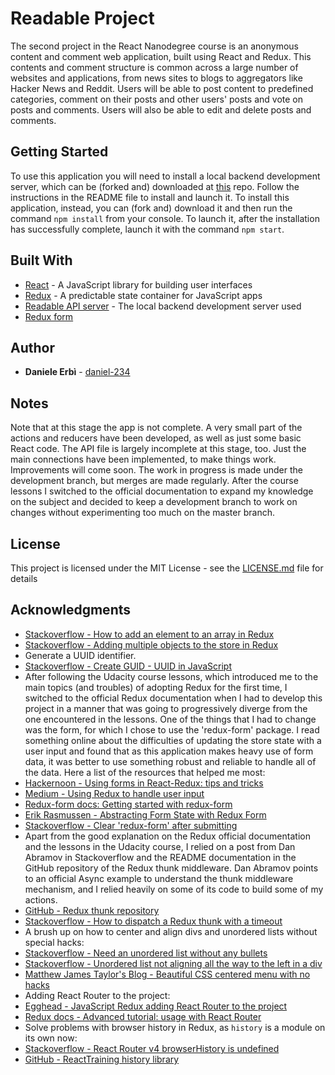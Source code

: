 # Readable Project

The second project in the React Nanodegree course is an anonymous content and comment web application, built using React and Redux. This contents and comment structure is common across a large number of websites and applications, from news sites to blogs to aggregators like Hacker News and Reddit.
Users will be able to post content to predefined categories, comment on their posts and other users' posts and vote on posts and comments.
Users will also be able to edit and delete posts and comments.

## Getting Started

To use this application you will need to install a local backend development server, which can be (forked and) downloaded at [this](https://github.com/daniel-234/reactnd-project-readable-api-server) repo. Follow the instructions in the README file to install and launch it.
To install this application, instead, you can (fork and) download it and then run the command `npm install` from your console. To launch it, after the installation has successfully complete, launch it with the command `npm start`.

## Built With

* [React](https://facebook.github.io/react/) - A JavaScript library for building user interfaces
* [Redux](http://redux.js.org/) - A predictable state container for JavaScript apps
* [Readable API server](https://github.com/udacity/reactnd-project-readable-starter) - The local backend development server used
* [Redux form](http://redux-form.com/7.0.3/)

## Author

* **Daniele Erbì** - [daniel-234](https://github.com/daniel-234)

## Notes

Note that at this stage the app is not complete. A very small part of the actions and reducers have been developed, as well as just some basic React code. The API file is largely incomplete at this stage, too. Just the main connections have been implemented, to make things work. Improvements will come soon.
The work in progress is made under the development branch, but merges are made regularly. After the course lessons I switched to the official documentation to expand my knowledge on the subject and decided to keep a development branch to work on changes without experimenting too much on the master branch.

## License

This project is licensed under the MIT License - see the [LICENSE.md](LICENSE.md) file for details

## Acknowledgments

* [Stackoverflow - How to add an element to an array in Redux](https://stackoverflow.com/questions/40911194/how-do-i-add-an-element-to-array-in-reducer-of-react-native-redux)
* [Stackoverflow - Adding multiple objects to the store in Redux](https://stackoverflow.com/questions/42463609/adding-multiple-objects-to-the-store-in-redux)
* Generate a UUID identifier.
* [Stackoverflow - Create GUID - UUID in JavaScript](https://stackoverflow.com/questions/105034/create-guid-uuid-in-javascript)
* After following the Udacity course lessons, which introduced me to the main topics (and troubles) of adopting Redux for the first time, I switched to the official Redux documentation when I had to develop this project in a manner that was going to progressively diverge from the one encountered in the lessons.
One of the things that I had to change was the form, for which I chose to use the 'redux-form' package. I read something online about the difficulties of updating the store state with a user input and found that as this application makes heavy use of form data, it was better to use something robust and reliable to handle all of the data.
Here a list of the resources that helped me most:
* [Hackernoon - Using forms in React-Redux: tips and tricks](https://hackernoon.com/using-forms-in-react-redux-tips-and-tricks-48ad9c7522f6)
* [Medium - Using Redux to handle user input](https://medium.com/@jtbennett/using-redux-form-to-handle-user-input-1392826f2c6d)
* [Redux-form docs: Getting started with redux-form](http://redux-form.com/6.0.0-alpha.4/docs/GettingStarted.md/)
* [Erik Rasmussen - Abstracting Form State with Redux Form](https://www.youtube.com/watch?v=eDTi7lYR1VU&feature=youtu.be)
* [Stackoverflow - Clear 'redux-form' after submitting](https://stackoverflow.com/questions/42551955/clear-redux-form-fields-after-submitting)
* Apart from the good explanation on the Redux official documentation and the lessons in the Udacity course, I relied on a post from Dan Abramov in Stackoverflow and the README documentation in the GitHub repository of the Redux thunk middleware. Dan Abramov points to an official Async example to understand the thunk middleware mechanism, and I relied heavily on some of its code to build some of my actions.
* [GitHub - Redux thunk repository](https://github.com/gaearon/redux-thunk)
* [Stackoverflow - How to dispatch a Redux thunk with a timeout](https://stackoverflow.com/questions/35411423/how-to-dispatch-a-redux-action-with-a-timeout/)
* A brush up on how to center and align divs and unordered lists without special hacks:
* [Stackoverflow - Need an unordered list without any bullets](https://stackoverflow.com/questions/1027354/need-an-unordered-list-without-any-bullets)
* [Stackoverflow - Unordered list not aligning all the way to the left in a div](https://stackoverflow.com/questions/10972096/unordered-list-not-aligning-all-the-way-to-the-left-in-a-div)
* [Matthew James Taylor's Blog - Beautiful CSS centered menu with no hacks](http://matthewjamestaylor.com/blog/beautiful-css-centered-menus-no-hacks-full-cross-browser-support)
* Adding React Router to the project:
* [Egghead - JavaScript Redux adding React Router to the project](https://egghead.io/lessons/javascript-redux-adding-react-router-to-the-project)
* [Redux docs - Advanced tutorial: usage with React Router](http://redux.js.org/docs/advanced/UsageWithReactRouter.html)
* Solve problems with browser history in Redux, as `history` is a module on its own now:
* [Stackoverflow - React Router v4 browserHistory is undefined](https://stackoverflow.com/questions/43822589/react-router-v4-browserhistory-is-undefined)
* [GitHub - ReactTraining history library](https://github.com/ReactTraining/history)